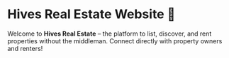 # Hives Real Estate Website 🏡

Welcome to **Hives Real Estate** – the platform to list, discover, and rent properties without the middleman. Connect directly with property owners and renters!

